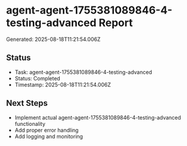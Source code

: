# agent-agent-1755381089846-4-testing-advanced Report

Generated: 2025-08-18T11:21:54.006Z

## Status
- Task: agent-agent-1755381089846-4-testing-advanced
- Status: Completed
- Timestamp: 2025-08-18T11:21:54.006Z

## Next Steps
- Implement actual agent-agent-1755381089846-4-testing-advanced functionality
- Add proper error handling
- Add logging and monitoring
